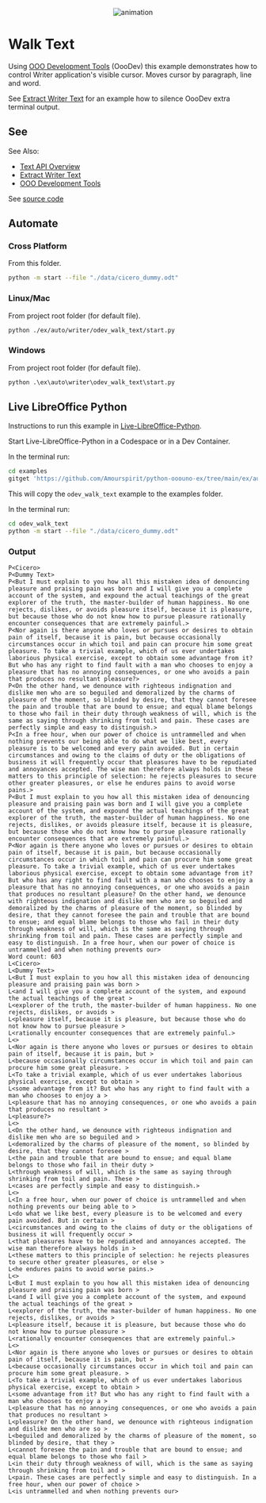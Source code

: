 <p align="center">
<img src="https://user-images.githubusercontent.com/4193389/181919190-a415dc2d-762c-48a6-b660-cbfc92b46db1.gif" alt="animation"/>
</p>

# Walk Text

Using [OOO Development Tools] (OooDev) this example demonstrates how to control Writer application's visible cursor.
Moves cursor by paragraph, line and word.

See [Extract Writer Text] for an example how to silence OooDev extra terminal output.

## See

See Also:

- [Text API Overview]
- [Extract Writer Text]
- [OOO Development Tools]

See [source code](./start.py)

## Automate

### Cross Platform

From this folder.

```sh
python -m start --file "./data/cicero_dummy.odt"
```

### Linux/Mac

From project root folder (for default file).

```sh
python ./ex/auto/writer/odev_walk_text/start.py
```

### Windows

From project root folder (for default file).

```ps
python .\ex\auto\writer\odev_walk_text\start.py
```

## Live LibreOffice Python

Instructions to run this example in [Live-LibreOffice-Python](https://github.com/Amourspirit/live-libreoffice-python).

Start Live-LibreOffice-Python in a Codespace or in a Dev Container.

In the terminal run:

```bash
cd examples
gitget 'https://github.com/Amourspirit/python-ooouno-ex/tree/main/ex/auto/writer/odev_walk_text'
```

This will copy the `odev_walk_text` example to the examples folder.

In the terminal run:

```bash
cd odev_walk_text
python -m start --file "./data/cicero_dummy.odt"
```

### Output

```text
P<Cicero>
P<Dummy Text>
P<But I must explain to you how all this mistaken idea of denouncing pleasure and praising pain was born and I will give you a complete account of the system, and expound the actual teachings of the great explorer of the truth, the master-builder of human happiness. No one rejects, dislikes, or avoids pleasure itself, because it is pleasure, but because those who do not know how to pursue pleasure rationally encounter consequences that are extremely painful.>
P<Nor again is there anyone who loves or pursues or desires to obtain pain of itself, because it is pain, but because occasionally circumstances occur in which toil and pain can procure him some great pleasure. To take a trivial example, which of us ever undertakes laborious physical exercise, except to obtain some advantage from it? But who has any right to find fault with a man who chooses to enjoy a pleasure that has no annoying consequences, or one who avoids a pain that produces no resultant pleasure?>
P<On the other hand, we denounce with righteous indignation and dislike men who are so beguiled and demoralized by the charms of pleasure of the moment, so blinded by desire, that they cannot foresee the pain and trouble that are bound to ensue; and equal blame belongs to those who fail in their duty through weakness of will, which is the same as saying through shrinking from toil and pain. These cases are perfectly simple and easy to distinguish.>
P<In a free hour, when our power of choice is untrammelled and when nothing prevents our being able to do what we like best, every pleasure is to be welcomed and every pain avoided. But in certain circumstances and owing to the claims of duty or the obligations of business it will frequently occur that pleasures have to be repudiated and annoyances accepted. The wise man therefore always holds in these matters to this principle of selection: he rejects pleasures to secure other greater pleasures, or else he endures pains to avoid worse pains.>
P<But I must explain to you how all this mistaken idea of denouncing pleasure and praising pain was born and I will give you a complete account of the system, and expound the actual teachings of the great explorer of the truth, the master-builder of human happiness. No one rejects, dislikes, or avoids pleasure itself, because it is pleasure, but because those who do not know how to pursue pleasure rationally encounter consequences that are extremely painful.>
P<Nor again is there anyone who loves or pursues or desires to obtain pain of itself, because it is pain, but because occasionally circumstances occur in which toil and pain can procure him some great pleasure. To take a trivial example, which of us ever undertakes laborious physical exercise, except to obtain some advantage from it? But who has any right to find fault with a man who chooses to enjoy a pleasure that has no annoying consequences, or one who avoids a pain that produces no resultant pleasure? On the other hand, we denounce with righteous indignation and dislike men who are so beguiled and demoralized by the charms of pleasure of the moment, so blinded by desire, that they cannot foresee the pain and trouble that are bound to ensue; and equal blame belongs to those who fail in their duty through weakness of will, which is the same as saying through shrinking from toil and pain. These cases are perfectly simple and easy to distinguish. In a free hour, when our power of choice is untrammelled and when nothing prevents our>
Word count: 603
L<Cicero>
L<Dummy Text>
L<But I must explain to you how all this mistaken idea of denouncing pleasure and praising pain was born >
L<and I will give you a complete account of the system, and expound the actual teachings of the great >
L<explorer of the truth, the master-builder of human happiness. No one rejects, dislikes, or avoids >
L<pleasure itself, because it is pleasure, but because those who do not know how to pursue pleasure >
L<rationally encounter consequences that are extremely painful.>
L<>
L<Nor again is there anyone who loves or pursues or desires to obtain pain of itself, because it is pain, but >
L<because occasionally circumstances occur in which toil and pain can procure him some great pleasure. >
L<To take a trivial example, which of us ever undertakes laborious physical exercise, except to obtain >
L<some advantage from it? But who has any right to find fault with a man who chooses to enjoy a >
L<pleasure that has no annoying consequences, or one who avoids a pain that produces no resultant >
L<pleasure?>
L<>
L<On the other hand, we denounce with righteous indignation and dislike men who are so beguiled and >
L<demoralized by the charms of pleasure of the moment, so blinded by desire, that they cannot foresee >
L<the pain and trouble that are bound to ensue; and equal blame belongs to those who fail in their duty >
L<through weakness of will, which is the same as saying through shrinking from toil and pain. These >
L<cases are perfectly simple and easy to distinguish.>
L<>
L<In a free hour, when our power of choice is untrammelled and when nothing prevents our being able to >
L<do what we like best, every pleasure is to be welcomed and every pain avoided. But in certain >
L<circumstances and owing to the claims of duty or the obligations of business it will frequently occur >
L<that pleasures have to be repudiated and annoyances accepted. The wise man therefore always holds in >
L<these matters to this principle of selection: he rejects pleasures to secure other greater pleasures, or else >
L<he endures pains to avoid worse pains.>
L<>
L<But I must explain to you how all this mistaken idea of denouncing pleasure and praising pain was born >
L<and I will give you a complete account of the system, and expound the actual teachings of the great >
L<explorer of the truth, the master-builder of human happiness. No one rejects, dislikes, or avoids >
L<pleasure itself, because it is pleasure, but because those who do not know how to pursue pleasure >
L<rationally encounter consequences that are extremely painful.>
L<>
L<Nor again is there anyone who loves or pursues or desires to obtain pain of itself, because it is pain, but >
L<because occasionally circumstances occur in which toil and pain can procure him some great pleasure. >
L<To take a trivial example, which of us ever undertakes laborious physical exercise, except to obtain >
L<some advantage from it? But who has any right to find fault with a man who chooses to enjoy a >
L<pleasure that has no annoying consequences, or one who avoids a pain that produces no resultant >
L<pleasure? On the other hand, we denounce with righteous indignation and dislike men who are so >
L<beguiled and demoralized by the charms of pleasure of the moment, so blinded by desire, that they >
L<cannot foresee the pain and trouble that are bound to ensue; and equal blame belongs to those who fail >
L<in their duty through weakness of will, which is the same as saying through shrinking from toil and >
L<pain. These cases are perfectly simple and easy to distinguish. In a free hour, when our power of choice >
L<is untrammelled and when nothing prevents our>
```

[Text API Overview]: https://python-ooo-dev-tools.readthedocs.io/en/latest/odev/part2/chapter05.html
[Extract Writer Text]: ../odev_doc_print_console/
[OOO Development Tools]: https://python-ooo-dev-tools.readthedocs.io/en/latest/
